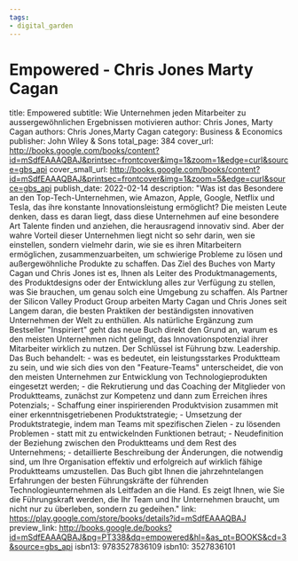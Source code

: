 ```yaml
---
tags: 
- digital_garden
---
```

# Empowered - Chris Jones Marty Cagan

title: Empowered
subtitle: Wie Unternehmen jeden Mitarbeiter zu aussergewöhnlichen Ergebnissen motivieren
author: Chris Jones, Marty Cagan
authors: Chris Jones,Marty Cagan
category: Business & Economics
publisher: John Wiley & Sons
total_page: 384
cover_url: http://books.google.com/books/content?id=mSdfEAAAQBAJ&printsec=frontcover&img=1&zoom=1&edge=curl&source=gbs_api
cover_small_url: http://books.google.com/books/content?id=mSdfEAAAQBAJ&printsec=frontcover&img=1&zoom=5&edge=curl&source=gbs_api
publish_date: 2022-02-14
description: "Was ist das Besondere an den Top-Tech-Unternehmen, wie Amazon, Apple, Google, Netflix und Tesla, das ihre konstante Innovationsleistung ermöglicht? Die meisten Leute denken, dass es daran liegt, dass diese Unternehmen auf eine besondere Art Talente finden und anziehen, die herausragend innovativ sind. Aber der wahre Vorteil dieser Unternehmen liegt nicht so sehr darin, wen sie einstellen, sondern vielmehr darin, wie sie es ihren Mitarbeitern ermöglichen, zusammenzuarbeiten, um schwierige Probleme zu lösen und außergewöhnliche Produkte zu schaffen. Das Ziel des Buches von Marty Cagan und Chris Jones ist es, Ihnen als Leiter des Produktmanagements, des Produktdesigns oder der Entwicklung alles zur Verfügung zu stellen, was Sie brauchen, um genau solch eine Umgebung zu schaffen. Als Partner der Silicon Valley Product Group arbeiten Marty Cagan und Chris Jones seit Langem daran, die besten Praktiken der beständigsten innovativen Unternehmen der Welt zu enthüllen. Als natürliche Ergänzung zum Bestseller &quot;Inspiriert&quot; geht das neue Buch direkt den Grund an, warum es den meisten Unternehmen nicht gelingt, das Innovationspotenzial ihrer Mitarbeiter wirklich zu nutzen. Der Schlüssel ist Führung bzw. Leadership. Das Buch behandelt: - was es bedeutet, ein leistungsstarkes Produktteam zu sein, und wie sich dies von den &quot;Feature-Teams&quot; unterscheidet, die von den meisten Unternehmen zur Entwicklung von Technologieprodukten eingesetzt werden; - die Rekrutierung und das Coaching der Mitglieder von Produktteams, zunächst zur Kompetenz und dann zum Erreichen ihres Potenzials; - Schaffung einer inspirierenden Produktvision zusammen mit einer erkenntnisgetriebenen Produktstrategie; - Umsetzung der Produktstrategie, indem man Teams mit spezifischen Zielen - zu lösenden Problemen - statt mit zu entwickelnden Funktionen betraut; - Neudefinition der Beziehung zwischen den Produktteams und dem Rest des Unternehmens; - detaillierte Beschreibung der Änderungen, die notwendig sind, um Ihre Organisation effektiv und erfolgreich auf wirklich fähige Produktteams umzustellen. Das Buch gibt Ihnen die jahrzehntelangen Erfahrungen der besten Führungskräfte der führenden Technologieunternehmen als Leitfaden an die Hand. Es zeigt Ihnen, wie Sie die Führungskraft werden, die Ihr Team und Ihr Unternehmen braucht, um nicht nur zu überleben, sondern zu gedeihen."
link: https://play.google.com/store/books/details?id=mSdfEAAAQBAJ
preview_link: http://books.google.de/books?id=mSdfEAAAQBAJ&pg=PT338&dq=empowered&hl=&as_pt=BOOKS&cd=3&source=gbs_api
isbn13: 9783527836109
isbn10: 3527836101


